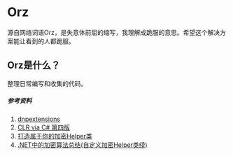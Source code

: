 # Orz

源自网络词语Orz，是失意体前屈的缩写，我理解成跪服的意思。希望这个解决方案能让看到的人都跪服。



## Orz是什么？

整理日常编写和收集的代码。



##### 参考资料

1. [dnpextensions](https://archive.codeplex.com/?p=dnpextensions)
2. [CLR via C# 第四版]()
3. [打造属于你的加密Helper类](https://www.cnblogs.com/rush/archive/2011/07/24/2115613.html)
4. [.NET中的加密算法总结(自定义加密Helper类续)](https://www.cnblogs.com/rush/archive/2011/09/24/2189399.html)

